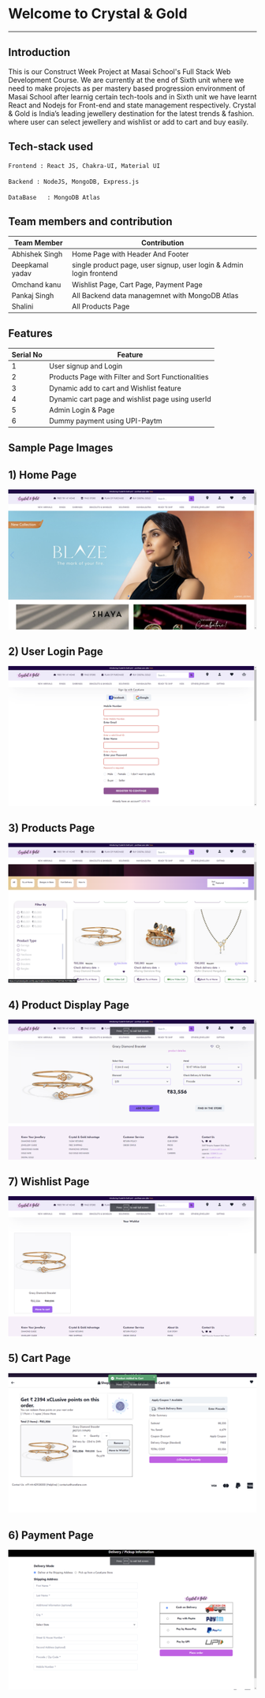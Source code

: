 # Welcome to Crystal & Gold 
---

**Introduction**
---
This is our Construct Week Project at Masai School's Full Stack Web Development Course. We are currently at the end of Sixth unit where we need to make projects as per mastery based progression environment of Masai School after learnig certain tech-tools and in Sixth unit we have learnt React and Nodejs for Front-end and state management respectively. Crystal & Gold is India’s leading jewellery destination for the latest trends & fashion. where user can select jewellery and wishlist or add to cart and buy easily.
##  Tech-stack used
  
   ```
Frontend : React JS, Chakra-UI, Material UI

Backend : NodeJS, MongoDB, Express.js

DataBase   : MongoDB Atlas
   ```
 ## Team members and contribution

 | Team Member            | Contribution                                                              |
| ----------------- | ------------------------------------------------------------------ |
| Abhishek Singh | Home Page with Header And Footer |
| Deepkamal yadav | single product page, user signup, user login & Admin login frontend  |
| Omchand kanu | Wishlist Page, Cart Page, Payment Page |
| Pankaj Singh | All Backend data managemnet with MongoDB Atlas |
| Shalini | All Products Page |

## Features

 | Serial No            | Feature                                                              |
| ----------------- | ------------------------------------------------------------------ |
| 1 | User signup and Login |
| 2 | Products Page with Filter and Sort Functionalities |
| 3 | Dynamic add to cart and Wishlist feature |
| 4 | Dynamic cart page and wishlist page using userId |
| 5 | Admin Login & Page |
| 6 | Dummy payment using UPI-Paytm |

  **Sample Page Images**
  ---
  
  **1) Home Page**
  ---
  <a href="https://ibb.co/pXrvSWs"><img src="https://github.com/Abhi11sep/ambiguous-heat-2587/blob/master/home.png" alt="Screenshot-20221219-014333" border="0"></a>
  
  
  **2) User Login Page**
   ---
<img src="https://github.com/Abhi11sep/ambiguous-heat-2587/blob/master/account.png"></img>

  **3) Products Page**
  ---
<img src="https://github.com/Abhi11sep/ambiguous-heat-2587/blob/master/product.png"></img>

  **4) Product Display Page**
  ---
<img src="https://github.com/Abhi11sep/ambiguous-heat-2587/blob/master/sinfgleProduct.png"></img>

  **7) Wishlist Page**
  ---
<img src="https://github.com/Abhi11sep/ambiguous-heat-2587/blob/master/wishlist.png"></img>

  **5) Cart Page**
  ---
<img src="https://github.com/Abhi11sep/ambiguous-heat-2587/blob/master/cart.png"></img>

  **6) Payment Page**
  ---
<img src="https://github.com/Abhi11sep/ambiguous-heat-2587/blob/master/payment.png"></img>


